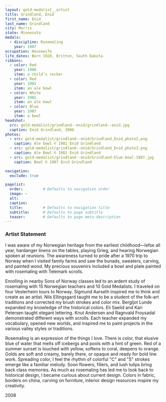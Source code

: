 ```yaml
---
layout: gold-medalist__artist
title: Grindland, Enid
first_name: Enid
last_name: Grindland
city: Morris
state: Minnesota
medals:
  - discipline: Rosemaling
    year: 1987
occupation: Housewife
life_dates: Born 1928, Britton, South Dakota.
ribbons:
  - color: Red
    year: 1980
    item: a child’s rocker
  - color: Red
    year: 1981
    item: an ale bowl
  - color: White
    year: 1981
    item: an ale bowl
  - color: Blue
    year: 1987
    item: a bowl
headshot:
  src: gold-medalist/grindland--enid/grindland--enid.jpg
  caption: Enid Grindland, 2008
photos:
  - src: gold-medalist/grindland--enid/Grindland_Enid_photo2.png
    caption: Ale bowl © 1981 Enid Grindland
  - src: gold-medalist/grindland--enid/Grindland_Enid_photo3.png
    caption: Ale Bowl © 1981 Enid Grindland
  - src: gold-medalist/grindland--enid/Grindland-blue-bowl-1987.jpg
    caption: Bowl © 1987 Enid Grindland

navigation:
  exclude: true

pagelist:
  order:         # Defaults to navigation order
  image: ~
  alt:
  caption:
  title:         # Defaults to navigation title
  subtitle:      # Defaults to page subtitle
  teaser:        # Defaults to page meta-description
---
```

### Artist Statement

I was aware of my Norwegian heritage from the earliest childhood—lefse all year, hardanger linens on the tables, playing Grieg, and hearing Norwegian spoken at reunions. The awareness turned to pride after a 1970 trip to Norway when I visited family farms and saw the bunads, sweaters, carving, and painted wood. My precious souvenirs included a bowl and plate painted with rosemaling with Telemark scrolls.

Enrolling in nearby Sons of Norway classes led to an ardent study of rosemaling with 15 Norwegian teachers and 10 Gold Medalists. I traveled on four Vesterheim tours to Norway. Sigmund Aarseth inspired me to think and create as an artist. Nils Ellingsgard taught me to be a student of the folk-art traditions and corrected my brush strokes and color mix. Bergljot Lunde expanded my knowledge of the historical colors. Eli Saelid and Kari Petersen taught elegant lettering. Knut Andersen and Ragnvald Froysadal demonstrated different ways with scrolls. Each teacher expanded my vocabulary, opened new worlds, and inspired me to paint projects in the various valley styles or traditions.

Rosemaling is an expression of the things I love. There is color, that elusive blue of water that melts off icebergs and pools with a hint of green. Red of a summer sunset is touched with yellow, softens to coral, deepens to orange. Golds are soft and creamy, barely there, or opaque and ready for bold line work. Spreading color, I feel the rhythm of colorful "C" and "S" strokes emerge like a familiar melody. Soon flowers, fillers, and lush tulips bring back class memories. As much as rosemaling has led me to look back to historical design, I became curious about current design. Colors in fabric, borders on china, carving on furniture, interior design resources inspire my creativity.

2008